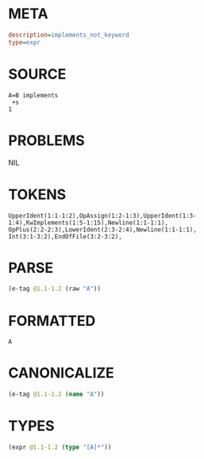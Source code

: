 # META
~~~ini
description=implements_not_keyword
type=expr
~~~
# SOURCE
~~~roc
A=B implements
 +s
1
~~~
# PROBLEMS
NIL
# TOKENS
~~~zig
UpperIdent(1:1-1:2),OpAssign(1:2-1:3),UpperIdent(1:3-1:4),KwImplements(1:5-1:15),Newline(1:1-1:1),
OpPlus(2:2-2:3),LowerIdent(2:3-2:4),Newline(1:1-1:1),
Int(3:1-3:2),EndOfFile(3:2-3:2),
~~~
# PARSE
~~~clojure
(e-tag @1.1-1.2 (raw "A"))
~~~
# FORMATTED
~~~roc
A
~~~
# CANONICALIZE
~~~clojure
(e-tag @1.1-1.2 (name "A"))
~~~
# TYPES
~~~clojure
(expr @1.1-1.2 (type "[A]*"))
~~~
